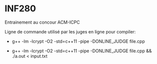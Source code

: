 # INF280
Entrainement au concour ACM-ICPC

Ligne de commande utilisé par les juges en ligne pour compiler:

- g++ -lm -lcrypt -O2 -std=c++11 -pipe -DONLINE_JUDGE file.cpp

- g++ -lm -lcrypt -O2 -std=c++11 -pipe -DONLINE_JUDGE file.cpp && ./a.out < input.txt
